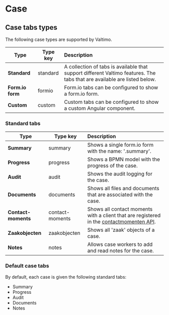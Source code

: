 # Case

## Case tabs types

The following case types are supported by Valtimo.

| Type             | Type key | Description                                                                                                              |
|------------------|----------|:-------------------------------------------------------------------------------------------------------------------------|
| **Standard**     | standard | A collection of tabs is available that support different Valtimo features. The tabs that are available are listed below. |
| **Form.io form** | formio   | Form.io tabs can be configured to show a form.io form.                                                                   |
| **Custom**       | custom   | Custom tabs can be configured to show a custom Angular component.                                                        |


### Standard tabs

| Type                | Type key        | Description                                                                                                                                                             |
|---------------------|-----------------|:------------------------------------------------------------------------------------------------------------------------------------------------------------------------|
| **Summary**         | summary         | Shows a single form.io form with the name: '<case-key>.summary'.                                                                                                        |
| **Progress**        | progress        | Shows a BPMN model with the progress of the case.                                                                                                                       |
| **Audit**           | audit           | Shows the audit logging for the case.                                                                                                                                   |
| **Documents**       | documents       | Shows all files and documents that are associated with the case.                                                                                                        |
| **Contact-moments** | contact-moments | Shows all contact moments with a client that are registered in the [contactmomenten API](https://vng-realisatie.github.io/gemma-zaken/standaard/contactmomenten/index). |
| **Zaakobjecten**    | zaakobjecten    | Shows all 'zaak' objects of a case.                                                                                                                                     |
| **Notes**           | notes           | Allows case workers to add and read notes for the case.                                                                                                                 |

### Default case tabs

By default, each case is given the following standard tabs:
- Summary
- Progress
- Audit
- Documents
- Notes
